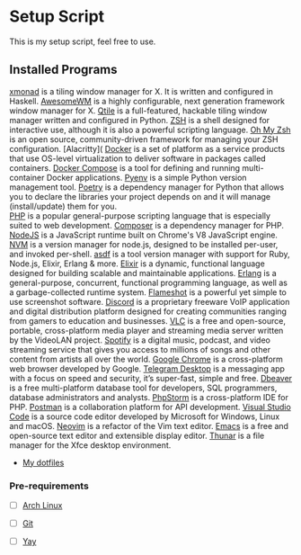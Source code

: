 # Setup Script

This is my setup script, feel free to use.


## Installed Programs

[xmonad](https://xmonad.org/) is a tiling window manager for X. It is written and configured in Haskell.
[AwesomeWM](https://awesomewm.org/) is a highly configurable, next generation framework window manager for X.
[Qtile](https://www.qtile.org/) is a full-featured, hackable tiling window manager written and configured in Python.
[ZSH](https://www.zsh.org/) is a shell designed for interactive use, although it is also a powerful scripting language.
[Oh My Zsh](https://ohmyz.sh/) is an open source, community-driven framework for managing your ZSH configuration.
[Alacritty](
[Docker](https://www.docker.com/) is a set of platform as a service products that use OS-level virtualization to deliver software in packages called containers.
[Docker Compose](https://docs.docker.com/compose/) is a tool for defining and running multi-container Docker applications.
[Pyenv](https://github.com/pyenv/pyenv) is a simple Python version management tool.
[Poetry](https://python-poetry.org/) is a dependency manager for Python that allows you to declare the libraries your project depends on and it will manage (install/update) them for you.  
[PHP](https://www.php.net/) is a popular general-purpose scripting language that is especially suited to web development.
[Composer](https://getcomposer.org/) is a dependency manager for PHP.
[NodeJS](https://nodejs.org/en/) is a JavaScript runtime built on Chrome's V8 JavaScript engine.
[NVM](https://github.com/nvm-sh/nvm) is a version manager for node.js, designed to be installed per-user, and invoked per-shell.
[asdf](https://asdf-vm.com/) is a tool version manager with support for Ruby, Node.js, Elixir, Erlang & more.
[Elixir](https://elixir-lang.org/) is a dynamic, functional language designed for building scalable and maintainable applications.
[Erlang](https://www.erlang.org/) is a general-purpose, concurrent, functional programming language, as well as a garbage-collected runtime system.
[Flameshot](https://flameshot.js.org/) is a powerful yet simple to use screenshot software.
[Discord](https://discord.com/) is a proprietary freeware VoIP application and digital distribution platform designed for creating communities ranging from gamers to education and businesses.
[VLC](https://www.videolan.org/vlc/index.html) is a free and open-source, portable, cross-platform media player and streaming media server written by the VideoLAN project.
[Spotify](https://www.spotify.com/) is a digital music, podcast, and video streaming service that gives you access to millions of songs and other content from artists all over the world.
[Google Chrome](https://www.google.com/chrome/) is a cross-platform web browser developed by Google.
[Telegram Desktop](https://desktop.telegram.org/) is a messaging app with a focus on speed and security, it’s super-fast, simple and free.
[Dbeaver](https://dbeaver.io/) is a free multi-platform database tool for developers, SQL programmers, database administrators and analysts.
[PhpStorm](https://www.jetbrains.com/phpstorm/) is a cross-platform IDE for PHP.
[Postman](https://www.postman.com/) is a collaboration platform for API development.
[Visual Studio Code](https://code.visualstudio.com/) is a source code editor developed by Microsoft for Windows, Linux and macOS.
[Neovim](https://neovim.io/) is a refactor of the Vim text editor.
[Emacs](https://www.gnu.org/software/emacs/) is a free and open-source text editor and extensible display editor.
[Thunar](https://docs.xfce.org/xfce/thunar/start) is a file manager for the Xfce desktop environment.
- [My dotfiles](https://github.com/jvsvazz/dotfiles)


### Pre-requirements

- [ ] [Arch Linux](https://www.archlinux.org/)
- [ ] [Git](https://git-scm.com/)
- [ ] [Yay](https://github.com/Jguer/yay)


